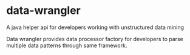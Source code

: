 # data-wrangler
A java helper api for developers working with unstructured data mining

Data wrangler provides data processor factory for developers to parse multiple data patterns through same framework.
